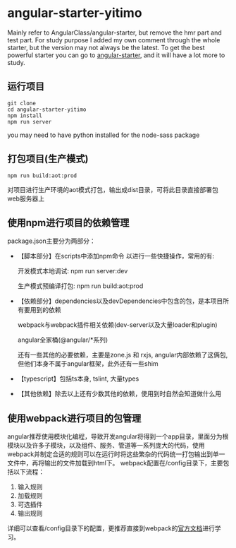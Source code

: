 # angular-starter-yitimo
Mainly refer to AngularClass/angular-starter, but remove the hmr part and test part.
For study purpose I added my own comment through the whole starter, but the version may not always be the latest.
To get the best powerful starter you can go to [angular-starter](https://github.com/gdi2290/angular-starter "angular-starter"), and it will have a lot more to study.

## 运行项目
    git clone
    cd angular-starter-yitimo
    npm install
    npm run server
you may need to have python installed for the node-sass package

## 打包项目(生产模式)
    npm run build:aot:prod
对项目进行生产环境的aot模式打包，输出成dist目录，可将此目录直接部署包web服务器上

## 使用npm进行项目的依赖管理
package.json主要分为两部分：
* 【脚本部分】在scripts中添加npm命令 以进行一些快捷操作，常用的有: 

    开发模式本地调试: npm run server:dev

    生产模式预编译打包: npm run build:aot:prod
* 【依赖部分】dependencies以及devDependencies中包含的包，是本项目所有要用到的依赖

    webpack与webpack插件相关依赖(dev-server以及大量loader和plugin)

    angular全家桶(@angular/*系列)

    还有一些其他的必要依赖，主要是zone.js 和 rxjs, angular内部依赖了这俩包, 但他们本身不属于angular框架，此外还有一些shim
* 【typescript】包括ts本身, tslint, 大量types
* 【其他依赖】除去以上还有少数其他的依赖，使用到时自然会知道做什么用

## 使用webpack进行项目的包管理
angular推荐使用模块化编程，导致开发angular将得到一个app目录，里面分为根模块以及许多子模块，以及组件、服务、管道等一系列庞大的代码，使用webpack并制定合适的规则可以在运行时将这些繁杂的代码统一打包输出到单一文件中，再将输出的文件加载到html下。
webpack配置在/config目录下，主要包括以下流程：
1. 输入规则
2. 加载规则
3. 可选插件
4. 输出规则

详细可以查看/config目录下的配置，更推荐直接到webpack的[官方文档](https://doc.webpack-china.org/)进行学习。